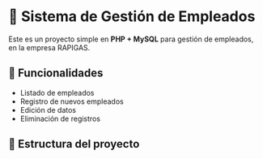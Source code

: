 # 📌 Sistema de Gestión de Empleados

Este es un proyecto simple en **PHP + MySQL** para  gestión de empleados, en la empresa RAPIGAS.

## 🚀 Funcionalidades
- Listado de empleados
- Registro de nuevos empleados
- Edición de datos
- Eliminación de registros

## 📂 Estructura del proyecto
